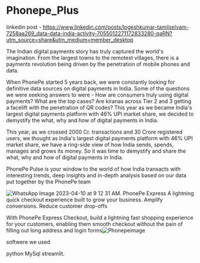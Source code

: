 # Phonepe_Plus

linkedin post - https://www.linkedin.com/posts/logeshkumar-tamilselvam-7258aa269_data-data-india-activity-7055012271172833280-qaRN?utm_source=share&utm_medium=member_desktop



The Indian digital payments story has truly captured the world's imagination. From the largest towns to the remotest villages, there is a payments revolution being driven by the penetration of mobile phones and data.

When PhonePe started 5 years back, we were constantly looking for definitive data sources on digital payments in India. Some of the questions we were seeking answers to were - How are consumers truly using digital payments? What are the top cases? Are kiranas across Tier 2 and 3 getting a facelift with the penetration of QR codes?
This year as we became India's largest digital payments platform with 46% UPI market share, we decided to demystify the what, why and how of digital payments in India.

This year, as we crossed 2000 Cr. transactions and 30 Crore registered users, we thought as India's largest digital payments platform with 46% UPI market share, we have a ring-side view of how India sends, spends, manages and grows its money. So it was time to demystify and share the what, why and how of digital payments in India.

PhonePe Pulse is your window to the world of how India transacts with interesting trends, deep insights and in-depth analysis based on our data put together by the PhonePe team

![WhatsApp Image 2023-04-10 at 9 12 31 AM](https://user-images.githubusercontent.com/125792268/233306850-892f384e-7c1a-4ba3-9bf8-fb1d1d34010e.jpeg).
PhonePe Express
A lightning quick checkout experience built to grow your business.
Amplify conversions. Reduce customer drop-offs

With PhonePe Express Checkout, build a lightning fast shopping experience for your customers, enabling them smooth checkout without the pain of filling out long address and login forms![Phonepeimage](https://user-images.githubusercontent.com/125792268/233307182-e6c3d841-4a26-4d4d-8af1-4e269bfafeae.jpeg)


softwere we used

python
MySql
streamlit.

